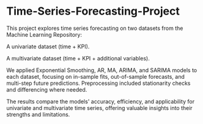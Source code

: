 # Time-Series-Forecasting-Project

This project explores time series forecasting on two datasets from the Machine Learning Repository:

A univariate dataset (time + KPI).

A multivariate dataset (time + KPI + additional variables).

We applied Exponential Smoothing, AR, MA, ARIMA, and SARIMA models to each dataset, focusing on in-sample fits, out-of-sample forecasts, and multi-step future predictions. Preprocessing included stationarity checks and differencing where needed.

The results compare the models' accuracy, efficiency, and applicability for univariate and multivariate time series, offering valuable insights into their strengths and limitations.
